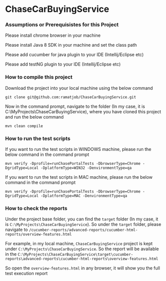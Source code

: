 # ChaseCarBuyingService

### Assumptions or Prerequisistes for this Project ###

Please install chrome browser in your machine

Please install Java 8 SDK in your machine and set the class path

Please add cucumber for java plugin to your IDE (Intellij/Eclipse etc)

Please add testNG plugin to your IDE (Intellij/Eclipse etc)

### How to compile this project ###

Download the project into your local machine using the below command

```
git clone git@github.com:ramatjob/ChaseCarBuyingService.git
```

Now in the command prompt, navigate to the folder (In my case, it is C:\MyProjects\ChaseCarBuyingService), where you have cloned this project and run the below command
```
mvn clean compile
```

### How to run the test scripts ###

If you want to run the test scripts in WINDOWS machine, please run the below command in the command prompt
```
mvn verify -Dprofile=runChasePortalTests -DbrowserType=Chrome -DgridType=Local -DplatformType=WIN32 -DenvironmentType=qa
```

If you want to run the test scripts in MAC machine, please run the below command in the command prompt
```
mvn verify -Dprofile=runChasePortalTests -DbrowserType=Chrome -DgridType=Local -DplatformType=MAC -DenvironmentType=qa
```

### How to check the reports ###

Under the project base folder, you can find the `target` folder (In my case, it is `C:\MyProjects\ChaseCarBuyingService`). So under the `target` folder, please navigate to `/cucumber-reports/advanced-reports/cucumber-html-reports/overview-features.html`

For example, in my local machine, `ChaseCarBuyingService` project is kept under `C:\MyProjects\ChaseCarBuyingService`. So the report will be available in the `C:\MyProjects\ChaseCarBuyingService\target\cucumber-reports\advanced-reports\cucumber-html-reports\overview-features.html`

So open the `overview-features.html` in any browser, it will show you the full test execution report
